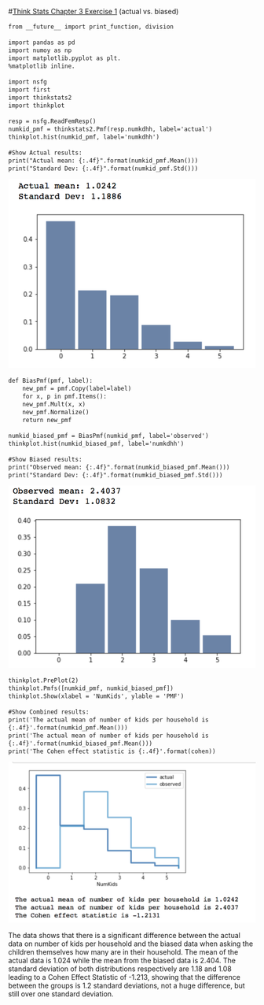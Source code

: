 #[Think Stats Chapter 3 Exercise 1](http://greenteapress.com/thinkstats2/html/thinkstats2004.html#toc31) (actual vs. biased)

    from __future__ import print_function, division

    import pandas as pd
    import numoy as np
    import matplotlib.pyplot as plt. 
    %matplotlib inline. 

    import nsfg 
    import first 
    import thinkstats2 
    import thinkplot

    resp = nsfg.ReadFemResp()
    numkid_pmf = thinkstats2.Pmf(resp.numkdhh, label='actual')
    thinkplot.hist(numkid_pmf, label='numkdhh')
    
    #Show Actual results:
    print("Actual mean: {:.4f}".format(numkid_pmf.Mean()))
    print("Standard Dev: {:.4f}".format(numkid_pmf.Std()))
    
![Hist](Actual_Numkid.tiff)

    def BiasPmf(pmf, label):
        new_pmf = pmf.Copy(label=label) 
        for x, p in pmf.Items():
        new_pmf.Mult(x, x)
        new_pmf.Normalize()
        return new_pmf

    numkid_biased_pmf = BiasPmf(numkid_pmf, label='observed')
    thinkplot.hist(numkid_biased_pmf, label='numkdhh')
    
    #Show Biased results:
    print("Observed mean: {:.4f}".format(numkid_biased_pmf.Mean()))
    print("Standard Dev: {:.4f}".format(numkid_biased_pmf.Std()))
    
![Hist](Biased_Numkid.tiff)

    thinkplot.PrePlot(2)
    thinkplot.Pmfs([numkid_pmf, numkid_biased_pmf])
    thinkplot.Show(xlabel = 'NumKids', ylable = 'PMF')
    
    #Show Combined results:
    print('The actual mean of number of kids per household is {:.4f}'.format(numkid_pmf.Mean()))
    print('The actual mean of number of kids per household is {:.4f}'.format(numkid_biased_pmf.Mean()))
    print('The Cohen effect statistic is {:.4f}'.format(cohen))
    
![Hist](Combined_Numkid.tiff)

The data shows that there is a significant difference between the actual data on number of kids per household and the biased data when asking the children themselves how many are in their household.  The mean of the actual data is 1.024 while the mean from the biased data is 2.404.  The standard deviation of both distributions respectively are 1.18 and 1.08 leading to a Cohen Effect Statistic of -1.213, showing that the difference between the groups is 1.2 standard deviations, not a huge difference, but still over one standard deviation.

